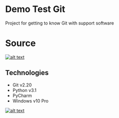 
# Demo Test Git

Project for getting to know Git with support software
# Source
[![alt text](https://jaktestowac.pl/wp-content/uploads/2018/03/logo-v3.png)](https://jaktestowac.pl/)

## Technologies

- Git v2.20
- Python v3.1
- PyCharm
- Windows v10 Pro

[![alt text](https://jaktestowac.pl/wp-content/uploads/2017/10/git-landing-v3-430x297.jpg)](https://jaktestowac.pl/git/)







